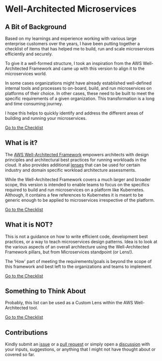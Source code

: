 # Well-Architected Microservices

## A Bit of Background

Based on my learnings and experience working with various large enterprise customers over the years, I have been putting together a checklist of items that has helped me to build, run and scale microservices efficiently and securely.

To give it a well-formed structure, I took an inspiration from the AWS Well-Architected Framework and came up with this version to align it to the microservices world.

In some cases organizations might have already established well-defined internal tools and processes to on-board, build, and run microservices on platforms of their choice. In other cases, these need to be built to meet the specific requirements of a given organization. This transformation is a long and time consuming journey.

I hope this helps to quickly identify and address the different areas of building and running your microservices.

[Go to the Checklist](https://github.com/bbideep/well-architected-microservices/blob/main/well-architected-checklist.md)

## What is it?

The [AWS Well-Architected Framework](https://aws.amazon.com/architecture/well-architected/?wa-lens-whitepapers.sort-by=item.additionalFields.sortDate&wa-lens-whitepapers.sort-order=desc) empowers architects with design principles and architectural best practices for running workloads in the cloud. It also provides additional [lenses](https://docs.aws.amazon.com/wellarchitected/latest/userguide/lenses.html) that can be used for certain industry and domain specific workload architecture assessments.

While the Well-Architected Framework covers a much larger and broader scope, this version is intended to enable teams to focus on the specifics required to build and run microservices on a platform like Kubernetes. Although, it contains a few references to Kubernetes it is meant to be generic enough to be applied to microservices irrespective of the platform.

[Go to the Checklist](https://github.com/bbideep/well-architected-microservices/blob/main/well-architected-checklist.md)

## What it is NOT?

This is not a guidance on how to write efficient code, development best practices, or a way to teach microservices design patterns. Idea is to look at the various aspects of an overall architecture using the Well-Architected Framework pillars, but from Microservices standpoint (or Lens!).

The 'How' part of meeting the requirements/goals is beyond the scope of this framework and best left to the organizations and teams to implement.

[Go to the Checklist](https://github.com/bbideep/well-architected-microservices/blob/main/well-architected-checklist.md)

## Something to Think About

Probably, this list can be used as a Custom Lens within the AWS Well-Architected tool.

[Go to the Checklist](https://github.com/bbideep/well-architected-microservices/blob/main/well-architected-checklist.md)

## Contributions

Kindly submit an [issue](https://github.com/bbideep/well-architected-microservices/issues) or a [pull request](https://github.com/bbideep/well-architected-microservices/pulls) or simply open a [discussion](https://github.com/bbideep/well-architected-microservices/discussions) with your inputs, suggestions, or anything that I might not have thought about or covered so far.